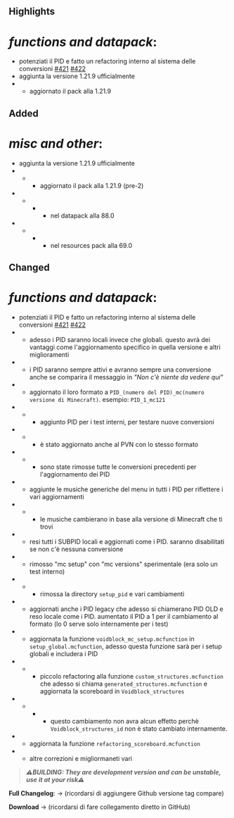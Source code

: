 ## Highlights

# _functions and datapack_:

- potenziati il PID e fatto un refactoring interno al sistema delle conversioni [#421](https://github.com/Loweredgames/Voidblock/issues/421) [#422](https://github.com/Loweredgames/Voidblock/pull/422)
- aggiunta la versione 1.21.9 ufficialmente
- - aggiornato il pack alla 1.21.9

## Added

# _misc and other_:

- aggiunta la versione 1.21.9 ufficialmente
- - - aggiornato il pack alla 1.21.9 (pre-2)
- - - - nel datapack alla 88.0
- - - - nel resources pack alla 69.0

## Changed

# _functions and datapack_:

- potenziati il PID e fatto un refactoring interno al sistema delle conversioni [#421](https://github.com/Loweredgames/Voidblock/issues/421) [#422](https://github.com/Loweredgames/Voidblock/pull/422)
- - adesso i PID saranno locali invece che globali. questo avrà dei vantaggi come l'aggiornamento specifico in quella versione e altri miglioramenti
- - i PID saranno sempre attivi e avranno sempre una conversione anche se comparira il messaggio in *"Non c'è niente da vedere qui"*
- - aggiornato il loro formato a ```PID_(numero del PID)_mc(numero versione di Minecraft)```. esempio: ```PID_1_mc121```
- - - aggiunto PID per i test interni, per testare nuove conversioni
- - - è stato aggiornato anche al PVN con lo stesso formato
- - - sono state rimosse tutte le conversioni precedenti per l'aggiornamento dei PID
- - aggiunte le musiche generiche del menu in tutti i PID per riflettere i vari aggiornamenti
- - - le musiche cambierano in base alla versione di Minecraft che ti trovi
- - resi tutti i SUBPID locali e aggiornati come i PID. saranno disabilitati se non c'è nessuna conversione
- - rimosso "mc setup" con "mc versions" sperimentale (era solo un test interno)
- - - rimossa la directory ```setup_pid``` e vari cambiamenti
- - aggiornati anche i PID legacy che adesso si chiamerano PID OLD e reso locale come i PID. aumentato il PID a 1 per il cambiamento al formato (lo 0 serve solo internamente per i test)
- - aggiornata la funzione ```voidblock_mc_setup.mcfunction``` in ```setup_global.mcfunction```, adesso questa funzione sarà per i setup globali e includera i PID
- - - piccolo refactoring alla funzione ```custom_structures.mcfunction``` che adesso si chiama ```generated_structures.mcfunction``` e aggiornata la scoreboard in ```Voidblock_structures```
- - - - questo cambiamento non avra alcun effetto perchè ```Voidblock_structures_id``` non è stato cambiato internamente.
- - aggiornata la funzione ```refactoring_scoreboard.mcfunction```
- - altre correzioni e migliormaneti vari

> _**⚠️BUILDING: They are development version and can be unstable, use it at your risk⚠️**_

**Full Changelog**: -> (ricordarsi di aggiungere Github versione tag compare)

**Download** -> (ricordarsi di fare collegamento diretto in GitHub)